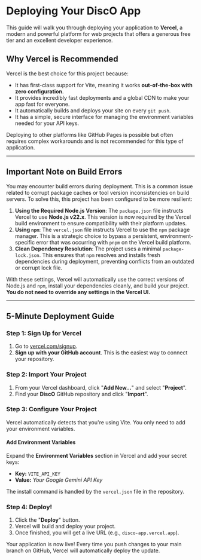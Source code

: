 # Deploying Your DiscO App

This guide will walk you through deploying your application to **Vercel**, a modern and powerful platform for web projects that offers a generous free tier and an excellent developer experience.

## Why Vercel is Recommended

Vercel is the best choice for this project because:
- It has first-class support for Vite, meaning it works **out-of-the-box with zero configuration**.
- It provides incredibly fast deployments and a global CDN to make your app fast for everyone.
- It automatically builds and deploys your site on every `git push`.
- It has a simple, secure interface for managing the environment variables needed for your API keys.

Deploying to other platforms like GitHub Pages is possible but often requires complex workarounds and is not recommended for this type of application.

---

## Important Note on Build Errors

You may encounter build errors during deployment. This is a common issue related to corrupt package caches or tool version inconsistencies on build servers. To solve this, this project has been configured to be more resilient:

1.  **Using the Required Node.js Version**: The `package.json` file instructs Vercel to use **Node.js v22.x**. This version is now required by the Vercel build environment to ensure compatibility with their platform updates.
2.  **Using `npm`**: The `vercel.json` file instructs Vercel to use the `npm` package manager. This is a strategic choice to bypass a persistent, environment-specific error that was occurring with `pnpm` on the Vercel build platform.
3.  **Clean Dependency Resolution**: The project uses a minimal `package-lock.json`. This ensures that `npm` resolves and installs fresh dependencies during deployment, preventing conflicts from an outdated or corrupt lock file.

With these settings, Vercel will automatically use the correct versions of Node.js and `npm`, install your dependencies cleanly, and build your project. **You do not need to override any settings in the Vercel UI.**

---

## 5-Minute Deployment Guide

### Step 1: Sign Up for Vercel

1.  Go to [vercel.com/signup](https://vercel.com/signup).
2.  **Sign up with your GitHub account**. This is the easiest way to connect your repository.

### Step 2: Import Your Project

1.  From your Vercel dashboard, click "**Add New...**" and select "**Project**".
2.  Find your **DiscO** GitHub repository and click "**Import**".

### Step 3: Configure Your Project

Vercel automatically detects that you're using Vite. You only need to add your environment variables.

#### Add Environment Variables
Expand the **Environment Variables** section in Vercel and add your secret keys:

-   **Key:** `VITE_API_KEY`
-   **Value:** *Your Google Gemini API Key*

The install command is handled by the `vercel.json` file in the repository.

### Step 4: Deploy!

1.  Click the "**Deploy**" button.
2.  Vercel will build and deploy your project.
3.  Once finished, you will get a live URL (e.g., `disco-app.vercel.app`).

Your application is now live! Every time you push changes to your main branch on GitHub, Vercel will automatically deploy the update.